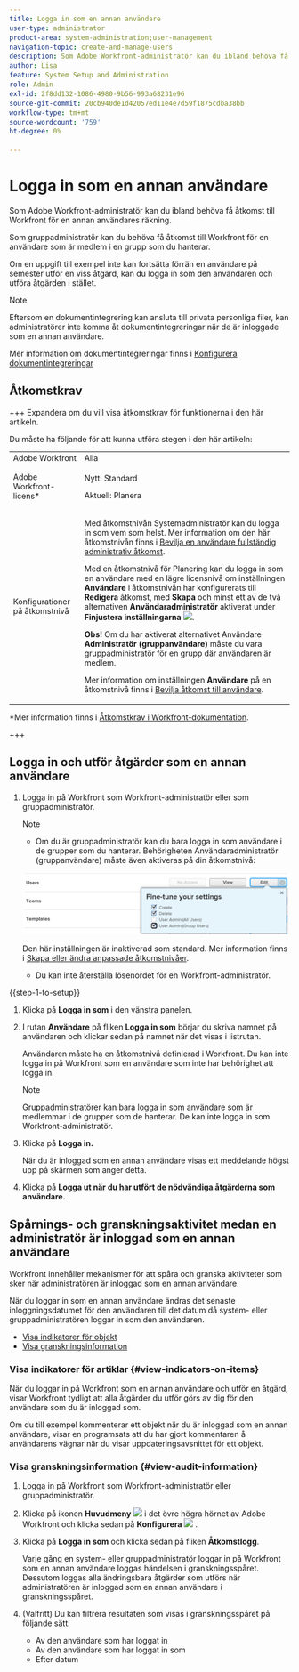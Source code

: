 ```yaml
---
title: Logga in som en annan användare
user-type: administrator
product-area: system-administration;user-management
navigation-topic: create-and-manage-users
description: Som Adobe Workfront-administratör kan du ibland behöva få åtkomst till Workfront för en annan användares räkning.
author: Lisa
feature: System Setup and Administration
role: Admin
exl-id: 2f8dd132-1086-4980-9b56-993a68231e96
source-git-commit: 20cb940de1d42057ed11e4e7d59f1875cdba38bb
workflow-type: tm+mt
source-wordcount: '759'
ht-degree: 0%

---
```


# Logga in som en annan användare

<!--Audited: April, 2024-->

<!--<span class="preview">The highlighted information on this page refers to functionality not yet generally available. It is available for all users only in the Preview environment.</span> -->

<!--
**DON'T DELETE, DRAFT OR HIDE THIS ARTICLE. IT IS LINKED TO THE PRODUCT, THROUGH THE CONTEXT SENSITIVE HELP LINKS. Also linked to other articles: Creating and Managing Groups, etc.</p>
-->

Som Adobe Workfront-administratör kan du ibland behöva få åtkomst till Workfront för en annan användares räkning.

Som gruppadministratör kan du behöva få åtkomst till Workfront för en användare som är medlem i en grupp som du hanterar.

Om en uppgift till exempel inte kan fortsätta förrän en användare på semester utför en viss åtgärd, kan du logga in som den användaren och utföra åtgärden i stället.

<!--
<note type="note">
Some users, such as executives, need to be able to control which administrators can log in to their accounts, and for how long. Working with your organization, Workfront configures settings that allow this control for these users. When a Workfront administrator or group administrator (associated with one of the user's groups) tries to log in as one of these users, an on-screen message prompts the administrator to contact the user for access. From the user profile area, the user can then grant access to the administrator and specify an expiration time for it. For more information on how the user does this, see
<a href="../../../workfront-basics/manage-your-account-and-profile/configuring-your-user-profile/configure-my-settings.md#access" class="MCXref xref">Access</a> in
<a href="../../../workfront-basics/manage-your-account-and-profile/configuring-your-user-profile/configure-my-settings.md" class="MCXref xref">Configure My Settings</a>.
<span class="PinkDraftNote">[Add a note about this being only for the Enterprise package if they decide to do it that way]</span>
</note>
-->

>[!NOTE]
>
>Eftersom en dokumentintegrering kan ansluta till privata personliga filer, kan administratörer inte komma åt dokumentintegreringar när de är inloggade som en annan användare.
>
>Mer information om dokumentintegreringar finns i [Konfigurera dokumentintegreringar](../../../administration-and-setup/configure-integrations/configure-document-integrations.md)

## Åtkomstkrav

+++ Expandera om du vill visa åtkomstkrav för funktionerna i den här artikeln.

Du måste ha följande för att kunna utföra stegen i den här artikeln:

<table style="table-layout:auto"> 
 <col> 
 <col> 
 <tbody> 
  <tr> 
   <td role="rowheader">Adobe Workfront</td> 
   <td>Alla</td> 
  </tr> 
  <tr> 
   <td role="rowheader">Adobe Workfront-licens*</td> 
   <td> <p>Nytt: Standard</p>
   <p>Aktuell: Planera</p></td> 
  </tr> 
  <tr> 
   <td role="rowheader">Konfigurationer på åtkomstnivå</td> 
   <td> <p>Med åtkomstnivån Systemadministratör kan du logga in som vem som helst. Mer information om den här åtkomstnivån finns i <a href="../../../administration-and-setup/add-users/configure-and-grant-access/grant-a-user-full-administrative-access.md" class="MCXref xref">Bevilja en användare fullständig administrativ åtkomst</a>. </p> <p>Med en åtkomstnivå för Planering kan du logga in som en användare med en lägre licensnivå om inställningen <b>Användare</b> i åtkomstnivån har konfigurerats till <b>Redigera</b> åtkomst, med <b>Skapa</b> och minst ett av de två alternativen <b>Användaradministratör</b> aktiverat under <b>Finjustera inställningarna</b> <img src="assets/gear-icon-in-access-levels.png">. </p> 
   <p><b>Obs!</b> Om du har aktiverat alternativet Användare <b>Administratör (gruppanvändare)</b> måste du vara gruppadministratör för en grupp där användaren är medlem.</p> 
   <p>Mer information om inställningen <b>Användare</b> på en åtkomstnivå finns i <a href="../../../administration-and-setup/add-users/configure-and-grant-access/grant-access-other-users.md" class="MCXref xref">Bevilja åtkomst till användare</a>.</p> </td> 
  </tr> 
 </tbody> 
</table>

*Mer information finns i [Åtkomstkrav i Workfront-dokumentation](/help/quicksilver/administration-and-setup/add-users/access-levels-and-object-permissions/access-level-requirements-in-documentation.md).

+++

## Logga in och utför åtgärder som en annan användare

1. Logga in på Workfront som Workfront-administratör eller som gruppadministratör.

   >[!NOTE]
   >
   >* Om du är gruppadministratör kan du bara logga in som användare i de grupper som du hanterar. Behörigheten Användaradministratör (gruppanvändare) måste även aktiveras på din åtkomstnivå:
   >   
   >  ![](assets/group-admin-user.png)
   >   
   >  Den här inställningen är inaktiverad som standard. Mer information finns i [Skapa eller ändra anpassade åtkomstnivåer](../../../administration-and-setup/add-users/configure-and-grant-access/create-modify-access-levels.md).
   >   
   >* Du kan inte återställa lösenordet för en Workfront-administratör.

{{step-1-to-setup}}

1. Klicka på **Logga in som** i den vänstra panelen.

1. I rutan **Användare** på fliken **Logga in som** börjar du skriva namnet på användaren och klickar sedan på namnet när det visas i listrutan.

   Användaren måste ha en åtkomstnivå definierad i Workfront. Du kan inte logga in på Workfront som en användare som inte har behörighet att logga in.

   >[!NOTE]
   >
   >Gruppadministratörer kan bara logga in som användare som är medlemmar i de grupper som de hanterar. De kan inte logga in som Workfront-administratör.

1. Klicka på **Logga in.**

   <!--
   <p> Might come in a future story:</p>
   -->

   <!--
   <p data-mc-conditions="QuicksilverOrClassic.Draft mode">click an Access period and then click Request to ask the user for access to log as him or her for the specified period of time. Continue these steps after the user grants access. Specify somewhere here that this is only for the Enterprise package if they decide on that</p>
   -->

   <!--
   <p data-mc-conditions="QuicksilverOrClassic.Draft mode">Or </p>
   -->

   <!--
   <p data-mc-conditions="QuicksilverOrClassic.Draft mode">If a prompt appears indicating that the user has restricted access to their account, contact the user to request access.</p>
   -->

   <!--
   <p data-mc-conditions="QuicksilverOrClassic.Draft mode">The user can then can grant you "Log in as" access in their user profile. They can also specify an expiration date and time for the access period. </p>
   -->

   <!--
   This triggers an email to let you know that you have access to log in as the user, depending on how your event notifications are enabled. For more information, see <a href="../../../workfront-basics/using-notifications/event-notifications.md" class="MCXref xref">Event notifications</a>.
   </div>
   -->

   När du är inloggad som en annan användare visas ett meddelande högst upp på skärmen som anger detta.

1. Klicka på **Logga ut när du har utfört de nödvändiga åtgärderna som användare.**

## Spårnings- och granskningsaktivitet medan en administratör är inloggad som en annan användare

Workfront innehåller mekanismer för att spåra och granska aktiviteter som sker när administratören är inloggad som en annan användare.

När du loggar in som en annan användare ändras det senaste inloggningsdatumet för den användaren till det datum då system- eller gruppadministratören loggar in som den användaren.

* [Visa indikatorer för objekt](#view-indicators-on-items)
* [Visa granskningsinformation](#view-audit-information)

### Visa indikatorer för artiklar {#view-indicators-on-items}

När du loggar in på Workfront som en annan användare och utför en åtgärd, visar Workfront tydligt att alla åtgärder du utför görs av dig för den användare som du är inloggad som.

Om du till exempel kommenterar ett objekt när du är inloggad som en annan användare, visar en programsats att du har gjort kommentaren å användarens vägnar när du visar uppdateringsavsnittet för ett objekt.

### Visa granskningsinformation {#view-audit-information}

1. Logga in på Workfront som Workfront-administratör eller gruppadministratör.
1. Klicka på ikonen **Huvudmeny** ![](assets/main-menu-icon.png) i det övre högra hörnet av Adobe Workfront och klicka sedan på **Konfigurera** ![](assets/gear-icon-settings.png) .

1. Klicka på **Logga in som** och klicka sedan på fliken **Åtkomstlogg**.

   Varje gång en system- eller gruppadministratör loggar in på Workfront som en annan användare loggas händelsen i granskningsspåret. Dessutom loggas alla ändringsbara åtgärder som utförs när administratören är inloggad som en annan användare i granskningsspåret.

1. (Valfritt) Du kan filtrera resultaten som visas i granskningsspåret på följande sätt:

   * Av den användare som har loggat in
   * Av den användare som har loggat in som
   * Efter datum
